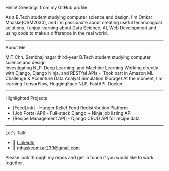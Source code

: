 Hello! Greetings from my GitHub profile.

As a B.Tech student studying computer science and design, I'm Omkar Mhaske(OSM2030), and I'm passionate about creating useful technological solutions. I enjoy learning about Data Science, AI, Web Development and using code to make a difference in the real world.

---

About Me

MIT Chh. Sambhajinagar third-year B.Tech student studying computer science and design  
Investigating NLP, Deep Learning, and Machine Learning
Working directly with Django, Django Ninja, and RESTful APIs -  Took part in Amazon ML Challenge & Accenture Data Analyst Simulation (Forage)
At the moment, I'm learning TensorFlow, HuggingFace NLP, FastAPI, Docker

---

Highlighted Projects

- [FeedLink] - Hunger Relief Food Redistribution Platform  
- [Job Portal API] - Full-stack Django + Ninja job listing API  
- [Recipe Management API] - Django CRUD API for recipe data

---

Let's Talk!

- 🔗 [LinkedIn](https://www.linkedin.com/in/omkar-mhaske-b90026258/)  
- 📧 mhaskeomkar239@gmail.com  

Please look through my repos and get in touch if you would like to work together.
